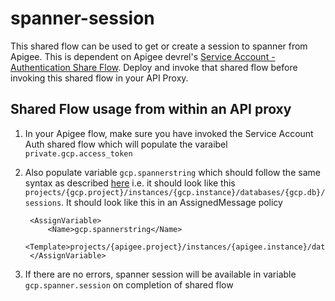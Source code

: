 # spanner-session
This shared flow can be used to get or create a session to spanner from Apigee.
This is dependent on Apigee devrel's [Service Account - Authentication Share Flow](https://github.com/ash-au/devrel/tree/main/references/gcp-sa-auth-shared-flow).
Deploy and invoke that shared flow before invoking this shared flow in your API Proxy.

## Shared Flow usage from within an API proxy

1. In your Apigee flow, make sure you have invoked the Service Account Auth shared
   flow which will populate the varaibel `private.gcp.access_token`

2. Also populate variable `gcp.spannerstring` which should follow the same syntax as 
   described [here](https://cloud.google.com/spanner/docs/reference/rest/v1/projects.instances.databases.sessions/create) i.e.
   it should look like this `projects/{gcp.project}/instances/{gcp.instance}/databases/{gcp.db}/sessions`.
   It should look like this in an AssignedMessage policy
   
   ```
    <AssignVariable>
        <Name>gcp.spannerstring</Name>
        <Template>projects/{apigee.project}/instances/{apigee.instance}/databases/{apigee.db}/sessions</Template>
    </AssignVariable>
   ```

3. If there are no errors, spanner session will be available in variable `gcp.spanner.session` on 
   completion of shared flow
